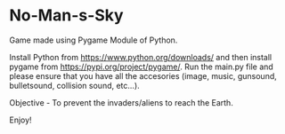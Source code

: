 # No-Man-s-Sky

Game made using Pygame Module of Python.

Install Python from https://www.python.org/downloads/ and then install pygame from https://pypi.org/project/pygame/.
Run the main.py file and please ensure that you have all the accesories (image, music, gunsound, bulletsound, collision sound, etc...).

Objective - To prevent the invaders/aliens to reach the Earth.

Enjoy!
